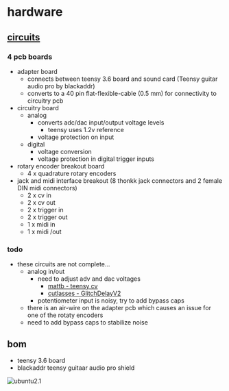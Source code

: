 # hardware 
## [circuits](circuits)
### 4 pcb boards
 * adapter board
   * connects between teensy 3.6 board and sound card (Teensy guitar audio pro by blackaddr)
   * converts to a 40 pin flat-flexible-cable (0.5 mm) for connectivity to circuitry pcb
 * circuitry board
   * analog
     * converts adc/dac input/output voltage levels
       * teensy uses 1.2v reference
     * voltage protection on input 
   * digital
     * voltage conversion 
     * voltage protection in digital trigger inputs
 * rotary encoder breakout board
   * 4 x quadrature rotary encoders
 * jack and midi interface breakout (8 thonkk jack connectors and 2 female DIN midi connectors)
   * 2 x cv in
   * 2 x cv out
   * 2 x trigger in
   * 2 x trigger out
   * 1 x midi in
   * 1 x midi /out
 
 ### todo
 * these circuits are not complete... 
   * analog in/out 
      * need to adjust adv and dac voltages
        * [mattb - teensy cv](https://github.com/mattb/teensy-cv)
        * [cutlasses - GlitchDelayV2](https://raw.githubusercontent.com/cutlasses/GlitchDelayV2/master/build/v2/Bottom%20Schematic.png)
      * potentiometer input is noisy, try to add bypass caps
   * there is an air-wire on the adapter pcb which causes an issue for one of the rotaty encoders
   * need to add bypass caps to stabilize noise
   
## bom
 * teensy 3.6 board
 * blackaddr teensy guitaar audio pro shield

![ubuntu2.1](https://github.com/newdigate/teensy-eurorack/raw/master/hardware/images/Ubuntu%20assembly%20v120.3.png)
